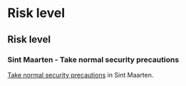 # Risk level

## Risk level

### Sint Maarten - Take normal security precautions

[Take normal security precautions](#levels "Risk Levels") in Sint Maarten.